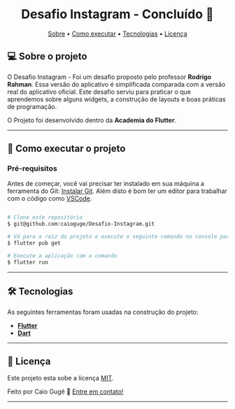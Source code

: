 <h1 align="center"> 
	Desafio Instagram - Concluído 🚀
</h1>

<p align="center">
 <a href="#-sobre-o-projeto">Sobre</a> •
 <a href="#-como-executar-o-projeto">Como executar</a> • 
 <a href="#-tecnologias">Tecnologias</a> • 
 <a href="#-licença">Licença</a>
</p>

## 💻 Sobre o projeto

O Desafio Instagram - Foi um desafio proposto pelo professor **Rodrigo Rahman**. Essa versão do aplicativo é simplificada comparada com a versão real do aplicativo oficial. Este desafio serviu para praticar o que aprendemos sobre alguns widgets, a construção de layouts e boas práticas de programação.


O Projeto foi desenvolvido dentro da **Academia do Flutter**.

---

## 🚀 Como executar o projeto

### Pré-requisitos

Antes de começar, você vai precisar ter instalado em sua máquina a ferramenta do Git:
[Instalar Git](https://git-scm.com). 
Além disto é bom ter um editor para trabalhar com o código como [VSCode](https://code.visualstudio.com/).

```bash

# Clone este repositório
$ git@github.com:caioguge/Desafio-Instagram.git

# Vá para a raiz do projeto e execute o seguinte comando no console para obter as dependências necessárias
$ flutter pub get

# Execute a aplicação com o comando
$ flutter run

```
---

## 🛠 Tecnologias

As seguintes ferramentas foram usadas na construção do projeto:

-   **[Flutter](https://docs.flutter.dev/get-started/install)**
-   **[Dart](https://dart.dev/)**

---

## 📝 Licença

Este projeto esta sobe a licença [MIT](./LICENSE).

Feito por Caio Gugê 👋 [Entre em contato!](https://www.linkedin.com/in/caioguge/)

---
